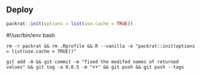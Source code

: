 ## Deploy

```R
packrat::init(options = list(use.cache = TRUE))
```

#!/usr/bin/env bash

```
rm -r packrat && rm .Rprofile && R --vanilla -e "packrat::init(options = list(use.cache = TRUE))"
```

```
git add -A && git commit -m "fixed the modifed names of returned values" && git tag -a 0.0.5 -m "++" && git push && git push --tags
```